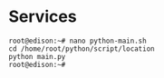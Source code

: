 Services
==


    root@edison:~# nano python-main.sh
    cd /home/root/python/script/location
    python main.py
    root@edison:~# 


